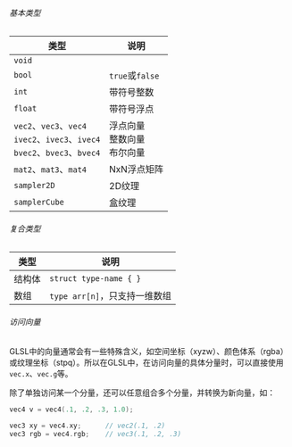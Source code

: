 ###### 基本类型

| 类型                                                         | 说明                                 |
| ------------------------------------------------------------ | ------------------------------------ |
| `void`                                                       |                                      |
| `bool`                                                       | `true`或`false`                      |
| `int`                                                        | 带符号整数                           |
| `float`                                                      | 带符号浮点                           |
| `vec2`、`vec3`、`vec4`<br />`ivec2`、`ivec3`、`ivec4`<br />`bvec2`、`bvec3`、`bvec4` | 浮点向量<br />整数向量<br />布尔向量 |
| `mat2`、`mat3`、`mat4`                                       | NxN浮点矩阵                          |
| `sampler2D`                                                  | 2D纹理                               |
| `samplerCube`                                                | 盒纹理                               |

###### 复合类型

| 类型   | 说明                          |
| ------ | ----------------------------- |
| 结构体 | `struct type-name { }`        |
| 数组   | `type arr[n]`，只支持一维数组 |

###### 访问向量

GLSL中的向量通常会有一些特殊含义，如空间坐标（xyzw）、颜色体系（rgba）或纹理坐标（stpq）。所以在GLSL中，在访问向量的具体分量时，可以直接使用`vec.x`、`vec.g`等。

除了单独访问某一个分量，还可以任意组合多个分量，并转换为新向量，如：

```cpp
vec4 v = vec4(.1, .2, .3, 1.0);
	
vec3 xy = vec4.xy;		// vec2(.1, .2)
vec3 rgb = vec4.rgb;	// vec3(.1, .2, .3)
```
